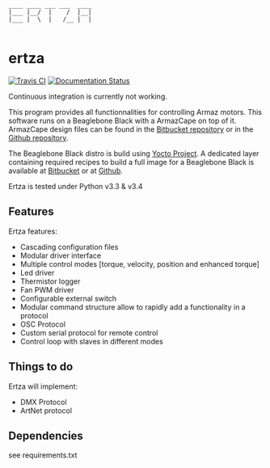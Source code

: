```
____ ____ ___ ___  ____ 
|___ |__/  |    /  |__| 
|___ |  \  |   /__ |  | 
 
```

# ertza

[![Travis CI](https://travis-ci.org/exmachina-dev/ertza.svg?branch=dev)](https://travis-ci.org/exmachina-dev/ertza)
[![Documentation Status](https://readthedocs.org/projects/ertza/badge/?version=latest)](http://ertza.readthedocs.io/en/latest/?badge=latest)

Continuous integration is currently not working.


This program provides all functionnalities for controlling Armaz motors. This software runs on a Beaglebone Black with a ArmazCape on top of it.
ArmazCape design files can be found in the [Bitbucket repository](https://bitbucket.org/exmachina-dev/eisla-electronics) or in the [Github repository](https://github.com/exmachina-dev/ertza).

The Beaglebone Black distro is build using [Yocto Project](www.yoctoproject.org).
A dedicated layer containing required recipes to build a full image for a Beaglebone Black is available at [Bitbucket](https://bitbucket.org/exmachina-dev/meta-exm-core) or at [Github](https://github.com/exmachina-dev/meta-exm-core).

Ertza is tested under Python v3.3 & v3.4

## Features

Ertza features:

- Cascading configuration files
- Modular driver interface
- Multiple control modes [torque, velocity, position and enhanced torque]
- Led driver
- Thermistor logger
- Fan PWM driver
- Configurable external switch
- Modular command structure allow to rapidly add a functionality in a protocol
- OSC Protocol
- Custom serial protocol for remote control
- Control loop with slaves in different modes

## Things to do

Ertza will implement:

- DMX Protocol
- ArtNet protocol

## Dependencies
see requirements.txt
